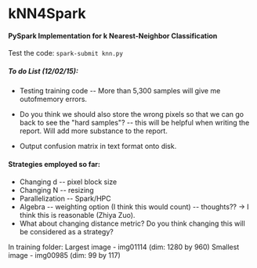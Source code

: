 # kNN4Spark
#### PySpark Implementation for k Nearest-Neighbor Classification

Test the code: `spark-submit knn.py`

##### To do List (12/02/15):

* Testing training code -- More than 5,300 samples will give me outofmemory errors.

* Do you think we should also store the wrong pixels so that we can go back to see the "hard samples"? -- this will be helpful when writing the report. Will add more substance to the report.

* Output confusion matrix in text format onto disk.

#### Strategies employed so far:

* Changing d -- pixel block size
* Changing N -- resizing
* Parallelization -- Spark/HPC
* Algebra -- weighting option (I think this would count) -- thoughts?? -> I think this is reasonable (Zhiya Zuo).
* What about changing distance metric? Do you think changing this will be considered as a strategy?
 
In training folder:
Largest image - img01114 (dim: 1280 by 960)
Smallest image - img00985 (dim: 99 by 117)


